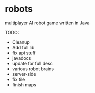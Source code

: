 # robots

multiplayer AI robot game written in Java

TODO:
- Cleanup
- Add full lib
- fix api stuff
- javadocs
- update for full desc
- various robot brains
- server-side
- fix tile
- finish maps
